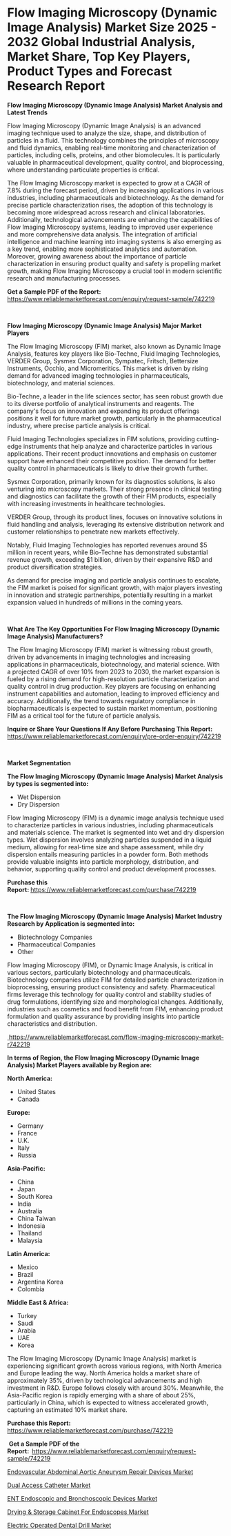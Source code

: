 <p><h1>Flow Imaging Microscopy (Dynamic Image Analysis) Market Size 2025 - 2032 Global Industrial Analysis, Market Share, Top Key Players, Product Types and Forecast Research Report</h1></p><p><strong>Flow Imaging Microscopy (Dynamic Image Analysis) Market Analysis and Latest Trends</strong></p>
<p><p>Flow Imaging Microscopy (Dynamic Image Analysis) is an advanced imaging technique used to analyze the size, shape, and distribution of particles in a fluid. This technology combines the principles of microscopy and fluid dynamics, enabling real-time monitoring and characterization of particles, including cells, proteins, and other biomolecules. It is particularly valuable in pharmaceutical development, quality control, and bioprocessing, where understanding particulate properties is critical.</p><p>The Flow Imaging Microscopy market is expected to grow at a CAGR of 7.8% during the forecast period, driven by increasing applications in various industries, including pharmaceuticals and biotechnology. As the demand for precise particle characterization rises, the adoption of this technology is becoming more widespread across research and clinical laboratories. Additionally, technological advancements are enhancing the capabilities of Flow Imaging Microscopy systems, leading to improved user experience and more comprehensive data analysis. The integration of artificial intelligence and machine learning into imaging systems is also emerging as a key trend, enabling more sophisticated analytics and automation. Moreover, growing awareness about the importance of particle characterization in ensuring product quality and safety is propelling market growth, making Flow Imaging Microscopy a crucial tool in modern scientific research and manufacturing processes.</p></p>
<p><strong>Get a Sample PDF of the Report:&nbsp;</strong> <a href="https://www.reliablemarketforecast.com/enquiry/request-sample/742219?utm_campaign=1169&utm_medium=2&utm_source=Github&utm_content=ia&utm_term=04032025&utm_id=flow-imaging-microscopy-dynamic-image-analysis">https://www.reliablemarketforecast.com/enquiry/request-sample/742219</a></p>
<p>&nbsp;</p>
<p><strong>Flow Imaging Microscopy (Dynamic Image Analysis) Major Market Players</strong></p>
<p><p>The Flow Imaging Microscopy (FIM) market, also known as Dynamic Image Analysis, features key players like Bio-Techne, Fluid Imaging Technologies, VERDER Group, Sysmex Corporation, Sympatec, Fritsch, Bettersize Instruments, Occhio, and Micromeritics. This market is driven by rising demand for advanced imaging technologies in pharmaceuticals, biotechnology, and material sciences.</p><p>Bio-Techne, a leader in the life sciences sector, has seen robust growth due to its diverse portfolio of analytical instruments and reagents. The company's focus on innovation and expanding its product offerings positions it well for future market growth, particularly in the pharmaceutical industry, where precise particle analysis is critical.</p><p>Fluid Imaging Technologies specializes in FIM solutions, providing cutting-edge instruments that help analyze and characterize particles in various applications. Their recent product innovations and emphasis on customer support have enhanced their competitive position. The demand for better quality control in pharmaceuticals is likely to drive their growth further.</p><p>Sysmex Corporation, primarily known for its diagnostics solutions, is also venturing into microscopy markets. Their strong presence in clinical testing and diagnostics can facilitate the growth of their FIM products, especially with increasing investments in healthcare technologies.</p><p>VERDER Group, through its product lines, focuses on innovative solutions in fluid handling and analysis, leveraging its extensive distribution network and customer relationships to penetrate new markets effectively.</p><p>Notably, Fluid Imaging Technologies has reported revenues around $5 million in recent years, while Bio-Techne has demonstrated substantial revenue growth, exceeding $1 billion, driven by their expansive R&D and product diversification strategies.</p><p>As demand for precise imaging and particle analysis continues to escalate, the FIM market is poised for significant growth, with major players investing in innovation and strategic partnerships, potentially resulting in a market expansion valued in hundreds of millions in the coming years.</p></p>
<p>&nbsp;</p>
<p><strong>What Are The Key Opportunities For Flow Imaging Microscopy (Dynamic Image Analysis) Manufacturers?</strong></p>
<p><p>The Flow Imaging Microscopy (FIM) market is witnessing robust growth, driven by advancements in imaging technologies and increasing applications in pharmaceuticals, biotechnology, and material science. With a projected CAGR of over 10% from 2023 to 2030, the market expansion is fueled by a rising demand for high-resolution particle characterization and quality control in drug production. Key players are focusing on enhancing instrument capabilities and automation, leading to improved efficiency and accuracy. Additionally, the trend towards regulatory compliance in biopharmaceuticals is expected to sustain market momentum, positioning FIM as a critical tool for the future of particle analysis.</p></p>
<p><strong>Inquire or Share Your Questions If Any Before Purchasing This Report:</strong> <a href="https://www.reliablemarketforecast.com/enquiry/pre-order-enquiry/742219?utm_campaign=1169&utm_medium=2&utm_source=Github&utm_content=ia&utm_term=04032025&utm_id=flow-imaging-microscopy-dynamic-image-analysis">https://www.reliablemarketforecast.com/enquiry/pre-order-enquiry/742219</a></p>
<p>&nbsp;</p>
<p><strong>Market Segmentation</strong></p>
<p><strong>The Flow Imaging Microscopy (Dynamic Image Analysis) Market Analysis by types is segmented into:</strong></p>
<p><ul><li>Wet Dispersion</li><li>Dry Dispersion</li></ul></p>
<p><p>Flow Imaging Microscopy (FIM) is a dynamic image analysis technique used to characterize particles in various industries, including pharmaceuticals and materials science. The market is segmented into wet and dry dispersion types. Wet dispersion involves analyzing particles suspended in a liquid medium, allowing for real-time size and shape assessment, while dry dispersion entails measuring particles in a powder form. Both methods provide valuable insights into particle morphology, distribution, and behavior, supporting quality control and product development processes.</p></p>
<p><strong>Purchase this Report:&nbsp;</strong><a href="https://www.reliablemarketforecast.com/purchase/742219?utm_campaign=1169&utm_medium=2&utm_source=Github&utm_content=ia&utm_term=04032025&utm_id=flow-imaging-microscopy-dynamic-image-analysis">https://www.reliablemarketforecast.com/purchase/742219</a></p>
<p>&nbsp;</p>
<p><strong>The Flow Imaging Microscopy (Dynamic Image Analysis) Market Industry Research by Application is segmented into:</strong></p>
<p><ul><li>Biotechnology Companies</li><li>Pharmaceutical Companies</li><li>Other</li></ul></p>
<p><p>Flow Imaging Microscopy (FIM), or Dynamic Image Analysis, is critical in various sectors, particularly biotechnology and pharmaceuticals. Biotechnology companies utilize FIM for detailed particle characterization in bioprocessing, ensuring product consistency and safety. Pharmaceutical firms leverage this technology for quality control and stability studies of drug formulations, identifying size and morphological changes. Additionally, industries such as cosmetics and food benefit from FIM, enhancing product formulation and quality assurance by providing insights into particle characteristics and distribution.</p></p>
<p><a href="https://www.reliablemarketforecast.com/flow-imaging-microscopy-market-r742219?utm_campaign=1169&utm_medium=2&utm_source=Github&utm_content=ia&utm_term=04032025&utm_id=flow-imaging-microscopy-dynamic-image-analysis">&nbsp;https://www.reliablemarketforecast.com/flow-imaging-microscopy-market-r742219</a></p>
<p><strong>In terms of Region, the Flow Imaging Microscopy (Dynamic Image Analysis) Market Players available by Region are:</strong></p>
<p>
    <p> <strong> North America: </strong>
        <ul>
            <li>United States</li>
            <li>Canada</li>
        </ul>
        </p> 
    <p> <strong> Europe: </strong>
        <ul>
            <li>Germany</li>
            <li>France</li>
            <li>U.K.</li>
            <li>Italy</li>
            <li>Russia</li>
        </ul>
        </p> 
    <p> <strong> Asia-Pacific: </strong>
        <ul>
            <li>China</li>
            <li>Japan</li>
            <li>South Korea</li>
            <li>India</li>
            <li>Australia</li>
            <li>China Taiwan</li>
            <li>Indonesia</li>
            <li>Thailand</li>
            <li>Malaysia</li>
        </ul>
        </p> 
    <p> <strong> Latin America: </strong>
        <ul>
            <li>Mexico</li>
            <li>Brazil</li>
            <li>Argentina Korea</li>
            <li>Colombia</li>
        </ul>
        </p> 
    <p> <strong> Middle East & Africa: </strong>
        <ul>
            <li>Turkey</li>
            <li>Saudi</li>
            <li>Arabia</li>
            <li>UAE</li>
            <li>Korea</li>
        </ul>
    </p>
    </p>
<p><p>The Flow Imaging Microscopy (Dynamic Image Analysis) market is experiencing significant growth across various regions, with North America and Europe leading the way. North America holds a market share of approximately 35%, driven by technological advancements and high investment in R&D. Europe follows closely with around 30%. Meanwhile, the Asia-Pacific region is rapidly emerging with a share of about 25%, particularly in China, which is expected to witness accelerated growth, capturing an estimated 10% market share.</p></p>
<p><strong>Purchase this Report: </strong><a href="https://www.reliablemarketforecast.com/purchase/742219?utm_campaign=1169&utm_medium=2&utm_source=Github&utm_content=ia&utm_term=04032025&utm_id=flow-imaging-microscopy-dynamic-image-analysis">https://www.reliablemarketforecast.com/purchase/742219</a></p>
<p>&nbsp;<strong>Get a Sample PDF of the Report:&nbsp;&nbsp;</strong><a href="https://www.reliablemarketforecast.com/enquiry/request-sample/742219?utm_campaign=1169&utm_medium=2&utm_source=Github&utm_content=ia&utm_term=04032025&utm_id=flow-imaging-microscopy-dynamic-image-analysis">https://www.reliablemarketforecast.com/enquiry/request-sample/742219</a></p>
<p><strong></strong></p>
<p><p><a href="https://github.com/puttslukis59/Market-Research-Report-List-1/blob/main/endovascular-abdominal-aortic-aneurysm-repair-devices-market.md?utm_campaign=1169&utm_medium=2&utm_source=Github&utm_content=ia&utm_term=04032025&utm_id=flow-imaging-microscopy-dynamic-image-analysis">Endovascular Abdominal Aortic Aneurysm Repair Devices Market</a></p><p><a href="https://github.com/foddekampo/Market-Research-Report-List-1/blob/main/dual-access-catheter-market.md?utm_campaign=1169&utm_medium=2&utm_source=Github&utm_content=ia&utm_term=04032025&utm_id=flow-imaging-microscopy-dynamic-image-analysis">Dual Access Catheter Market</a></p><p><a href="https://github.com/laverkyllozc/Market-Research-Report-List-1/blob/main/ent-endoscopic-and-bronchoscopic-devices-market.md?utm_campaign=1169&utm_medium=2&utm_source=Github&utm_content=ia&utm_term=04032025&utm_id=flow-imaging-microscopy-dynamic-image-analysis">ENT Endoscopic and Bronchoscopic Devices Market</a></p><p><a href="https://github.com/saribuissawi/Market-Research-Report-List-1/blob/main/drying-storage-cabinet-for-endoscopes-market.md?utm_campaign=1169&utm_medium=2&utm_source=Github&utm_content=ia&utm_term=04032025&utm_id=flow-imaging-microscopy-dynamic-image-analysis">Drying & Storage Cabinet For Endoscopes Market</a></p><p><a href="https://github.com/furnoirons9e/Market-Research-Report-List-1/blob/main/electric-operated-dental-drill-market.md?utm_campaign=1169&utm_medium=2&utm_source=Github&utm_content=ia&utm_term=04032025&utm_id=flow-imaging-microscopy-dynamic-image-analysis">Electric Operated Dental Drill Market</a></p></p>